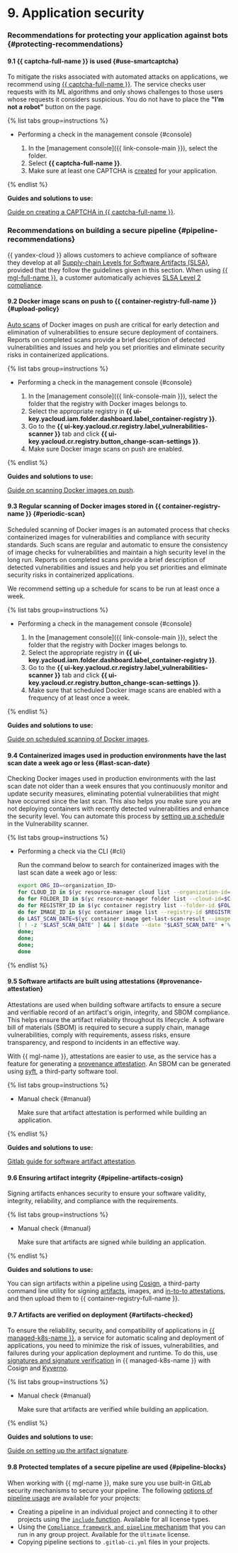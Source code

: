 # 9. Application security

### Recommendations for protecting your application against bots {#protecting-recommendations}

#### 9.1 {{ captcha-full-name }} is used {#use-smartcaptcha}

To mitigate the risks associated with automated attacks on applications, we recommend using [{{ captcha-full-name }}](/services/smartcaptcha). The service checks user requests with its ML algorithms and only shows challenges to those users whose requests it considers suspicious. You do not have to place the **"I’m not a robot"** button on the page.

{% list tabs group=instructions %}

- Performing a check in the management console {#console}

  1. In the [management console]({{ link-console-main }}), select the folder.
  1. Select **{{ captcha-full-name }}**.
  1. Make sure at least one CAPTCHA is [created](../../../smartcaptcha/operations/create-captcha.md) for your application.

{% endlist %}

**Guides and solutions to use:**

[Guide on creating a CAPTCHA in {{ captcha-full-name }}](../../../smartcaptcha/operations/create-captcha.md).

### Recommendations on building a secure pipeline {#pipeline-recommendations}

{{ yandex-cloud }} allows customers to achieve compliance of software they develop at all [Supply-chain Levels for Software Artifacts (SLSA)](https://slsa.dev/), provided that they follow the guidelines given in this section. When using [{{ mgl-full-name }}](../../../managed-gitlab/), a customer automatically achieves [SLSA Level 2 compliance](https://about.gitlab.com/blog/2022/11/30/achieve-slsa-level-2-compliance-with-gitlab/).

#### 9.2 Docker image scans on push to {{ container-registry-full-name }} {#upload-policy}

[Auto scans](../../../container-registry/operations/scanning-docker-image.md#automatically) of Docker images on push are critical for early detection and elimination of vulnerabilities to ensure secure deployment of containers. Reports on completed scans provide a brief description of detected vulnerabilities and issues and help you set priorities and eliminate security risks in containerized applications.

{% list tabs group=instructions %}

- Performing a check in the management console {#console}

  1. In the [management console]({{ link-console-main }}), select the folder that the registry with Docker images belongs to.
  1. Select the appropriate registry in **{{ ui-key.yacloud.iam.folder.dashboard.label_container-registry }}**.
  1. Go to the **{{ ui-key.yacloud.cr.registry.label_vulnerabilities-scanner }}** tab and click **{{ ui-key.yacloud.cr.registry.button_change-scan-settings }}**.
  1. Make sure Docker image scans on push are enabled.

{% endlist %}

**Guides and solutions to use:**

[Guide on scanning Docker images on push](../../../container-registry/operations/scanning-docker-image.md#automatically).

#### 9.3 Regular scanning of Docker images stored in {{ container-registry-name }} {#periodic-scan}

Scheduled scanning of Docker images is an automated process that checks containerized images for vulnerabilities and compliance with security standards. Such scans are regular and automatic to ensure the consistency of image checks for vulnerabilities and maintain a high security level in the long run. Reports on completed scans provide a brief description of detected vulnerabilities and issues and help you set priorities and eliminate security risks in containerized applications.

We recommend setting up a schedule for scans to be run at least once a week.

{% list tabs group=instructions %}

- Performing a check in the management console {#console}

  1. In the [management console]({{ link-console-main }}), select the folder that the registry with Docker images belongs to.
  1. Select the appropriate registry in **{{ ui-key.yacloud.iam.folder.dashboard.label_container-registry }}**.
  1. Go to the **{{ ui-key.yacloud.cr.registry.label_vulnerabilities-scanner }}** tab and click **{{ ui-key.yacloud.cr.registry.button_change-scan-settings }}**.
  1. Make sure that scheduled Docker image scans are enabled with a frequency of at least once a week.

{% endlist %}

**Guides and solutions to use:**

[Guide on scheduled scanning of Docker images](../../../container-registry/operations/scanning-docker-image.md#scheduled).

#### 9.4 Containerized images used in production environments have the last scan date a week ago or less {#last-scan-date}

Checking Docker images used in production environments with the last scan date not older than a week ensures that you continuously monitor and update security measures, eliminating potential vulnerabilities that might have occurred since the last scan. This also helps you make sure you are not deploying containers with recently detected vulnerabilities and enhance the security level. You can automate this process by [setting up a schedule](#periodic-scan) in the Vulnerability scanner.

{% list tabs group=instructions %}

- Performing a check via the CLI {#cli}

  Run the command below to search for containerized images with the last scan date a week ago or less:

  ```bash
  export ORG_ID=<organization_ID>
  for CLOUD_ID in $(yc resource-manager cloud list --organization-id=${ORG_ID} --format=json | jq -r '.[].id');
  do for FOLDER_ID in $(yc resource-manager folder list --cloud-id=$CLOUD_ID --format=json | jq -r '.[].id');
  do for REGISTRY_ID in $(yc container registry list --folder-id $FOLDER_ID --format=json | jq -r '.[].id');
  do for IMAGE_ID in $(yc container image list --registry-id $REGISTRY_ID --format=json | jq -r '.[].id';)
  do LAST_SCAN_DATE=$(yc container image get-last-scan-result --image-id $IMAGE_ID --format=json 2>/dev/null | jq -r '.scanned_at');
  [ ! -z "$LAST_SCAN_DATE" ] && [ $(date --date "$LAST_SCAN_DATE" +'%s') -lt $(date --date '7 days ago' +'%s') ] && echo "Regitry ID - $REGISTRY_ID, Image ID - $IMAGE_ID, Last scan date - $LAST_SCAN_DATE"
  done;
  done;
  done;
  done
  ```

{% endlist %}

#### 9.5 Software artifacts are built using attestations {#provenance-attestation}

Attestations are used when building software artifacts to ensure a secure and verifiable record of an artifact's origin, integrity, and SBOM compliance. This helps ensure the artifact reliability throughout its lifecycle. A software bill of materials (SBOM) is required to secure a supply chain, manage vulnerabilities, comply with requirements, assess risks, ensure transparency, and respond to incidents in an effective way.

With {{ mgl-name }}, attestations are easier to use, as the service has a feature for generating a [provenance attestation](https://about.gitlab.com/releases/2022/06/22/gitlab-15-1-released/#slsa-2-attestation-included-for-build-artifacts). An SBOM can be generated using [syft](https://github.com/anchore/syft), a third-party software tool.

{% list tabs group=instructions %}

- Manual check {#manual}

  Make sure that artifact attestation is performed while building an application.

{% endlist %}

**Guides and solutions to use:**

[Gitlab guide for software artifact attestation](https://docs.gitlab.com/ee/ci/runners/configure_runners.html#artifact-attestation).

#### 9.6 Ensuring artifact integrity {#pipeline-artifacts-cosign}

Signing artifacts enhances security to ensure your software validity, integrity, reliability, and compliance with the requirements.

{% list tabs group=instructions %}

- Manual check {#manual}

  Make sure that artifacts are signed while building an application.

{% endlist %}

**Guides and solutions to use:**

You can sign artifacts within a pipeline using [Cosign](https://github.com/sigstore/cosign), a third-party command line utility for signing [artifacts](https://docs.sigstore.dev/signing/quickstart/), images, and [in-to-to attestations](https://github.com/in-toto/attestation/tree/main/spec/predicates), and then upload them to {{ container-registry-full-name }}.

#### 9.7 Artifacts are verified on deployment {#artifacts-checked}

To ensure the reliability, security, and compatibility of applications in [{{ managed-k8s-name }}](../../../managed-kubernetes/), a service for automatic scaling and deployment of applications, you need to minimize the risk of issues, vulnerabilities, and failures during your application deployment and runtime. To do this, use [signatures and signature verification](../../../container-registry/tutorials/sign-with-cosign.md) in {{ managed-k8s-name }} with Cosign and [Kyverno](../../../managed-kubernetes/operations/applications/kyverno.md).

{% list tabs group=instructions %}

- Manual check {#manual}

  Make sure that artifacts are verified while building an application.

{% endlist %}

**Guides and solutions to use:**

[Guide on setting up the artifact signature](../../../container-registry/tutorials/sign-with-cosign.md).

#### 9.8 Protected templates of a secure pipeline are used {#pipeline-blocks}

When working with {{ mgl-name }}, make sure you use built-in GitLab security mechanisms to secure your pipeline. The following [options of pipeline usage](../../../managed-gitlab/concepts/security.md#security-pipeline-usage) are available for your projects:

* Creating a pipeline in an individual project and connecting it to other projects using the [`include` function](https://docs.gitlab.com/ee/ci/yaml/includes.html). Available for all license types.
* Using the [`Compliance framework and pipeline` mechanism](https://docs.gitlab.com/ee/user/project/settings/index.html#compliance-frameworks) that you can run in any group project. Available for the `Ultimate` license.
* Copying pipeline sections to `.gitlab-ci.yml` files in your projects.